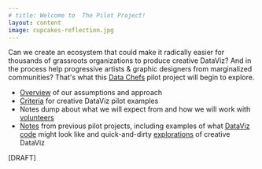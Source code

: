 ```yaml
---
# title: Welcome to  The Pilot Project!
layout: content
image: cupcakes-reflection.jpg
---
```


Can we create an ecosystem that could make it radically easier for thousands of grassroots organizations to produce creative DataViz? And in the process  help progressive artists & graphic designers from marginalized communities?  That's what this [Data Chefs](https://datachefs.org) pilot project will begin to explore.
- [Overview](pages/overview.html) of our assumptions and approach 
- [Criteria](pages/pilot-criteria.html) for creative DataViz pilot examples
- Notes dump about what we will expect from and how we will work with [volunteers](pages/volunteers.html)
- [Notes](pages/old-notes.html) from previous pilot projects, including examples of what  [DataViz code](pages/code-examples.html) might look like and quick-and-dirty [explorations](pages/old-dataviz-examples.html) of creative DataViz

[DRAFT]